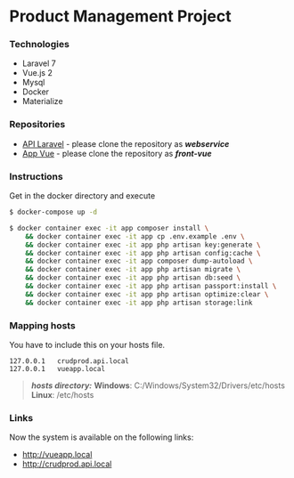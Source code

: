 # Product Management Project 

### Technologies
 - Laravel 7
 - Vue.js 2
 - Mysql
 - Docker
 - Materialize

### Repositories
 - [API Laravel](https://github.com/felipemeddeiros/product-management-webservice) - please clone the repository as ***webservice***
 - [App Vue](https://github.com/felipemeddeiros/product-management-front-vue) - please clone the repository as ***front-vue***

### Instructions

Get in the docker directory and execute
```sh
$ docker-compose up -d
```

```sh
$ docker container exec -it app composer install \
	&& docker container exec -it app cp .env.example .env \
	&& docker container exec -it app php artisan key:generate \
	&& docker container exec -it app php artisan config:cache \
	&& docker container exec -it app composer dump-autoload \
	&& docker container exec -it app php artisan migrate \
	&& docker container exec -it app php artisan db:seed \
	&& docker container exec -it app php artisan passport:install \
	&& docker container exec -it app php artisan optimize:clear \
	&& docker container exec -it app php artisan storage:link
```

### Mapping hosts

You have to include this on your hosts file.
```text
127.0.0.1	crudprod.api.local
127.0.0.1	vueapp.local
```

> ***hosts directory:***
**Windows**: C:/Windows/System32/Drivers/etc/hosts
**Linux**: /etc/hosts

### Links

Now the system is available on the following links: 
 - http://vueapp.local
 - http://crudprod.api.local